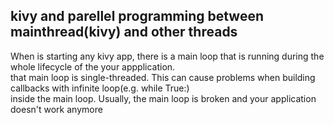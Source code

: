 <h2>kivy and parellel programming between mainthread(kivy) and other threads</h2>


<p> When is starting any kivy app, there is a main loop that is running during the whole lifecycle of the your appplication.<br>
  that main loop is single-threaded. This can cause problems when building callbacks with infinite loop(e.g. while True:) <br>
  inside the main loop. Usually, the main loop is broken and your application doesn't work anymore
</p>
